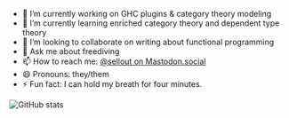 <!--
**sellout/sellout** is a ✨ _special_ ✨ repository because its `README.md` (this file) appears on your GitHub profile.
-->

- 🔭 I’m currently working on GHC plugins & category theory modeling
- 🌱 I’m currently learning enriched category theory and dependent type theory
- 👯 I’m looking to collaborate on writing about functional programming
- 💬 Ask me about freediving
- 📫 How to reach me: <a rel="me" href="https://mastodon.social/@sellout">@sellout on Mastodon.social</a>
- 😄 Pronouns: they/them
- ⚡ Fun fact: I can hold my breath for four minutes.


![GitHub stats](https://github-readme-stats.vercel.app/api?username=sellout&count_private=true&show_icons=true)
